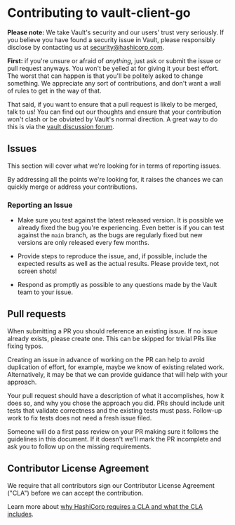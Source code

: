 # Contributing to vault-client-go

**Please note:** We take Vault's security and our users' trust very seriously.
If you believe you have found a security issue in Vault, please responsibly
disclose by contacting us at security@hashicorp.com.

**First:** if you're unsure or afraid of _anything_, just ask or submit the
issue or pull request anyways. You won't be yelled at for giving it your best
effort. The worst that can happen is that you'll be politely asked to change
something. We appreciate any sort of contributions, and don't want a wall of
rules to get in the way of that.

That said, if you want to ensure that a pull request is likely to be merged,
talk to us! You can find out our thoughts and ensure that your contribution
won't clash or be obviated by Vault's normal direction. A great way to do this
is via the [vault discussion forum][1].

## Issues

This section will cover what we're looking for in terms of reporting issues.

By addressing all the points we're looking for, it raises the chances we can
quickly merge or address your contributions.

### Reporting an Issue

- Make sure you test against the latest released version. It is possible we
  already fixed the bug you're experiencing. Even better is if you can test
  against the `main` branch, as the bugs are regularly fixed but new versions
  are only released every few months.

- Provide steps to reproduce the issue, and, if possible, include the expected
  results as well as the actual results. Please provide text, not screen shots!

- Respond as promptly as possible to any questions made by the Vault team to
  your issue.

## Pull requests

When submitting a PR you should reference an existing issue. If no issue already
exists, please create one. This can be skipped for trivial PRs like fixing
typos.

Creating an issue in advance of working on the PR can help to avoid duplication
of effort, for example, maybe we know of existing related work. Alternatively,
it may be that we can provide guidance that will help with your approach.

Your pull request should have a description of what it accomplishes, how it does
so, and why you chose the approach you did. PRs should include unit tests that
validate correctness and the existing tests must pass. Follow-up work to fix
tests does not need a fresh issue filed.

Someone will do a first pass review on your PR making sure it follows the
guidelines in this document. If it doesn't we'll mark the PR incomplete and ask
you to follow up on the missing requirements.

## Contributor License Agreement

We require that all contributors sign our Contributor License Agreement ("CLA")
before we can accept the contribution.

Learn more about [why HashiCorp requires a CLA and what the CLA includes][2].

[1]: https://discuss.hashicorp.com/c/vault
[2]: https://www.hashicorp.com/cla
